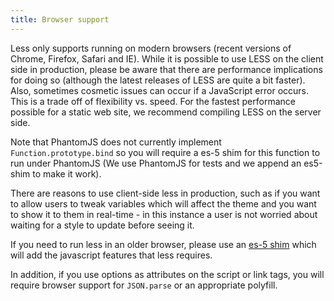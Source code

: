 ```yaml
---
title: Browser support
---
```


Less only supports running on modern browsers (recent versions of Chrome, Firefox, Safari and IE). While it is possible to use LESS on the client side in production, please be aware that there are performance implications for doing so (although the latest releases of LESS are quite a bit faster). Also, sometimes cosmetic issues can occur if a JavaScript error occurs. This is a trade off of flexibility vs. speed. For the fastest performance possible for a static web site, we recommend compiling LESS on the server side.

Note that PhantomJS does not currently implement `Function.prototype.bind` so you will require a es-5 shim for this function to run under PhantomJS (We use PhantomJS for tests and we append an es5-shim to make it work).

There are reasons to use client-side less in production, such as if you want to allow users to tweak variables which will affect the theme and you want to show it to them in real-time - in this instance a user is not worried about waiting for a style to update before seeing it.

If you need to run less in an older browser, please use an [es-5 shim](https://github.com/kriskowal/es5-shim) which will add the javascript features that less requires.

In addition, if you use options as attributes on the script or link tags, you will require browser support for `JSON.parse` or an appropriate polyfill.

